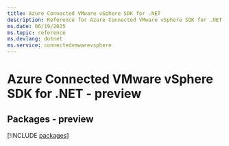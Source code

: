 ```yaml
---
title: Azure Connected VMware vSphere SDK for .NET
description: Reference for Azure Connected VMware vSphere SDK for .NET
ms.date: 06/19/2025
ms.topic: reference
ms.devlang: dotnet
ms.service: connectedvmwarevsphere
---
```

# Azure Connected VMware vSphere SDK for .NET - preview
## Packages - preview
[!INCLUDE [packages](connected-vmware-vsphere-index.md)]